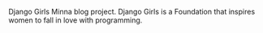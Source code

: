 Django Girls Minna blog project. 
Django Girls is a Foundation that inspires women to fall in love with programming.
